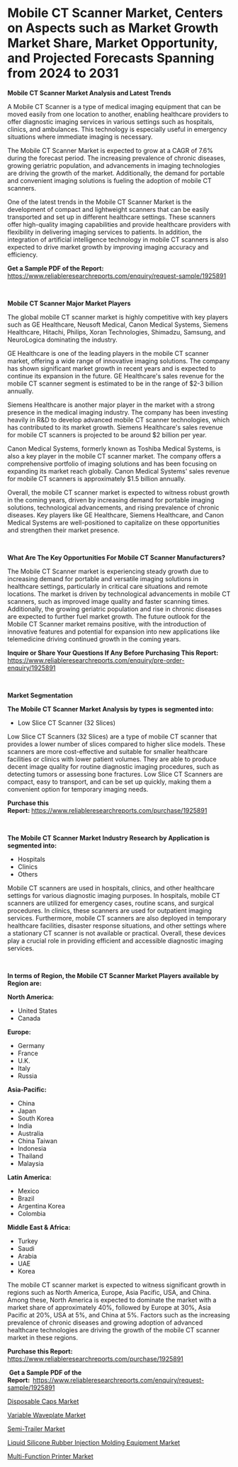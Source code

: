 <p><h1>Mobile CT Scanner Market, Centers on Aspects such as Market Growth Market Share, Market Opportunity, and Projected Forecasts Spanning from 2024 to 2031</h1></p><p><strong>Mobile CT Scanner Market Analysis and Latest Trends</strong></p>
<p><p>A Mobile CT Scanner is a type of medical imaging equipment that can be moved easily from one location to another, enabling healthcare providers to offer diagnostic imaging services in various settings such as hospitals, clinics, and ambulances. This technology is especially useful in emergency situations where immediate imaging is necessary.</p><p>The Mobile CT Scanner Market is expected to grow at a CAGR of 7.6% during the forecast period. The increasing prevalence of chronic diseases, growing geriatric population, and advancements in imaging technologies are driving the growth of the market. Additionally, the demand for portable and convenient imaging solutions is fueling the adoption of mobile CT scanners.</p><p>One of the latest trends in the Mobile CT Scanner Market is the development of compact and lightweight scanners that can be easily transported and set up in different healthcare settings. These scanners offer high-quality imaging capabilities and provide healthcare providers with flexibility in delivering imaging services to patients. In addition, the integration of artificial intelligence technology in mobile CT scanners is also expected to drive market growth by improving imaging accuracy and efficiency.</p></p>
<p><strong>Get a Sample PDF of the Report:&nbsp;</strong> <a href="https://www.reliableresearchreports.com/enquiry/request-sample/1925891">https://www.reliableresearchreports.com/enquiry/request-sample/1925891</a></p>
<p>&nbsp;</p>
<p><strong>Mobile CT Scanner Major Market Players</strong></p>
<p><p>The global mobile CT scanner market is highly competitive with key players such as GE Healthcare, Neusoft Medical, Canon Medical Systems, Siemens Healthcare, Hitachi, Philips, Xoran Technologies, Shimadzu, Samsung, and NeuroLogica dominating the industry.</p><p>GE Healthcare is one of the leading players in the mobile CT scanner market, offering a wide range of innovative imaging solutions. The company has shown significant market growth in recent years and is expected to continue its expansion in the future. GE Healthcare's sales revenue for the mobile CT scanner segment is estimated to be in the range of $2-3 billion annually.</p><p>Siemens Healthcare is another major player in the market with a strong presence in the medical imaging industry. The company has been investing heavily in R&D to develop advanced mobile CT scanner technologies, which has contributed to its market growth. Siemens Healthcare's sales revenue for mobile CT scanners is projected to be around $2 billion per year.</p><p>Canon Medical Systems, formerly known as Toshiba Medical Systems, is also a key player in the mobile CT scanner market. The company offers a comprehensive portfolio of imaging solutions and has been focusing on expanding its market reach globally. Canon Medical Systems' sales revenue for mobile CT scanners is approximately $1.5 billion annually.</p><p>Overall, the mobile CT scanner market is expected to witness robust growth in the coming years, driven by increasing demand for portable imaging solutions, technological advancements, and rising prevalence of chronic diseases. Key players like GE Healthcare, Siemens Healthcare, and Canon Medical Systems are well-positioned to capitalize on these opportunities and strengthen their market presence.</p></p>
<p>&nbsp;</p>
<p><strong>What Are The Key Opportunities For Mobile CT Scanner Manufacturers?</strong></p>
<p><p>The Mobile CT Scanner market is experiencing steady growth due to increasing demand for portable and versatile imaging solutions in healthcare settings, particularly in critical care situations and remote locations. The market is driven by technological advancements in mobile CT scanners, such as improved image quality and faster scanning times. Additionally, the growing geriatric population and rise in chronic diseases are expected to further fuel market growth. The future outlook for the Mobile CT Scanner market remains positive, with the introduction of innovative features and potential for expansion into new applications like telemedicine driving continued growth in the coming years.</p></p>
<p><strong>Inquire or Share Your Questions If Any Before Purchasing This Report:</strong> <a href="https://www.reliableresearchreports.com/enquiry/pre-order-enquiry/1925891">https://www.reliableresearchreports.com/enquiry/pre-order-enquiry/1925891</a></p>
<p>&nbsp;</p>
<p><strong>Market Segmentation</strong></p>
<p><strong>The Mobile CT Scanner Market Analysis by types is segmented into:</strong></p>
<p><ul><li>Low Slice CT Scanner (32 Slices)</li></ul></p>
<p><p>Low Slice CT Scanners (32 Slices) are a type of mobile CT scanner that provides a lower number of slices compared to higher slice models. These scanners are more cost-effective and suitable for smaller healthcare facilities or clinics with lower patient volumes. They are able to produce decent image quality for routine diagnostic imaging procedures, such as detecting tumors or assessing bone fractures. Low Slice CT Scanners are compact, easy to transport, and can be set up quickly, making them a convenient option for temporary imaging needs.</p></p>
<p><strong>Purchase this Report:&nbsp;</strong><a href="https://www.reliableresearchreports.com/purchase/1925891">https://www.reliableresearchreports.com/purchase/1925891</a></p>
<p>&nbsp;</p>
<p><strong>The Mobile CT Scanner Market Industry Research by Application is segmented into:</strong></p>
<p><ul><li>Hospitals</li><li>Clinics</li><li>Others</li></ul></p>
<p><p>Mobile CT scanners are used in hospitals, clinics, and other healthcare settings for various diagnostic imaging purposes. In hospitals, mobile CT scanners are utilized for emergency cases, routine scans, and surgical procedures. In clinics, these scanners are used for outpatient imaging services. Furthermore, mobile CT scanners are also deployed in temporary healthcare facilities, disaster response situations, and other settings where a stationary CT scanner is not available or practical. Overall, these devices play a crucial role in providing efficient and accessible diagnostic imaging services.</p></p>
<p>&nbsp;</p>
<p><strong>In terms of Region, the Mobile CT Scanner Market Players available by Region are:</strong></p>
<p>
    <p> <strong> North America: </strong>
        <ul>
            <li>United States</li>
            <li>Canada</li>
        </ul>
        </p> 
    <p> <strong> Europe: </strong>
        <ul>
            <li>Germany</li>
            <li>France</li>
            <li>U.K.</li>
            <li>Italy</li>
            <li>Russia</li>
        </ul>
        </p> 
    <p> <strong> Asia-Pacific: </strong>
        <ul>
            <li>China</li>
            <li>Japan</li>
            <li>South Korea</li>
            <li>India</li>
            <li>Australia</li>
            <li>China Taiwan</li>
            <li>Indonesia</li>
            <li>Thailand</li>
            <li>Malaysia</li>
        </ul>
        </p> 
    <p> <strong> Latin America: </strong>
        <ul>
            <li>Mexico</li>
            <li>Brazil</li>
            <li>Argentina Korea</li>
            <li>Colombia</li>
        </ul>
        </p> 
    <p> <strong> Middle East & Africa: </strong>
        <ul>
            <li>Turkey</li>
            <li>Saudi</li>
            <li>Arabia</li>
            <li>UAE</li>
            <li>Korea</li>
        </ul>
    </p>
    </p>
<p><p>The mobile CT scanner market is expected to witness significant growth in regions such as North America, Europe, Asia Pacific, USA, and China. Among these, North America is expected to dominate the market with a market share of approximately 40%, followed by Europe at 30%, Asia Pacific at 20%, USA at 5%, and China at 5%. Factors such as the increasing prevalence of chronic diseases and growing adoption of advanced healthcare technologies are driving the growth of the mobile CT scanner market in these regions.</p></p>
<p><strong>Purchase this Report: </strong><a href="https://www.reliableresearchreports.com/purchase/1925891">https://www.reliableresearchreports.com/purchase/1925891</a></p>
<p>&nbsp;<strong>Get a Sample PDF of the Report:&nbsp;&nbsp;</strong><a href="https://www.reliableresearchreports.com/enquiry/request-sample/1925891">https://www.reliableresearchreports.com/enquiry/request-sample/1925891</a></p>
<p><strong></strong></p>
<p><p><a href="https://view.publitas.com/reportprime-1/disposable-caps-market-size-market-share-and-global-market-analysis-report-2024-2031/">Disposable Caps Market</a></p><p><a href="https://view.publitas.com/reportprime-1/insights-into-variable-waveplate-market-size-analysing-market-share-trends-and-growth-from-2024-to-2031/">Variable Waveplate Market</a></p><p><a href="https://full-wildebeest-80b.notion.site/Semi-Trailer-Market-Analysis-and-Market-Size-Global-Industry-Overview-Market-Segmentation-and-Fore-e39fb011599e455588562b3eade5bd45">Semi-Trailer Market</a></p><p><a href="https://flame-sidecar-702.notion.site/Liquid-Silicone-Rubber-Injection-Molding-Equipment-Market-Provides-Detailed-Segmentation-of-this-Mar-40186c8bfaee4c1b868d68130f3996ba">Liquid Silicone Rubber Injection Molding Equipment Market</a></p><p><a href="https://pretty-mail-caf.notion.site/Multi-Function-Printer-Market-Research-Report-Reveals-The-Latest-Trends-And-Opportunities-of-this-Ma-e1ed6036257d470aad9891803af12c81">Multi-Function Printer Market</a></p></p>